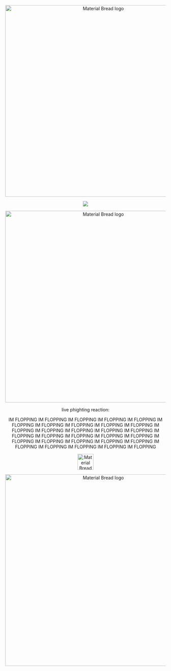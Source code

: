 

<p align="center">
    <img width="600" src="https://files.catbox.moe/0k0aew.png" alt="Material Bread logo">
</p>

<div align="center">
  
  ![](https://komarev.com/ghpvc/?username=SENSORI-OVERLOAD&color=000000)

<p align="center">
    <img width="600" src="https://files.catbox.moe/rbei55.png" alt="Material Bread logo">
</p>

<p align="center">
   live phighting reaction:
  
  IM FLOPPING IM FLOPPING IM FLOPPING IM FLOPPING IM FLOPPING IM FLOPPING IM FLOPPING IM FLOPPING IM FLOPPING IM FLOPPING IM FLOPPING IM FLOPPING IM FLOPPING IM FLOPPING IM FLOPPING IM FLOPPING IM FLOPPING IM FLOPPING IM FLOPPING IM FLOPPING IM FLOPPING IM FLOPPING IM FLOPPING IM FLOPPING IM FLOPPING IM FLOPPING IM FLOPPING IM FLOPPING IM FLOPPING IM FLOPPING 
</p>

<p align="center">
    <img width="50" src="https://64.media.tumblr.com/12e222ae5dfb3b6ce2627bde67bc19ac/7022dab1c46a2941-06/s75x75_c1/95a5faefee1bf29fd12beffcdd2873b23b209572.gifv" alt="Material Bread logo">


<p align="center">
    <img width="600" src="https://files.catbox.moe/2fqnfz.png" alt="Material Bread logo">
</p>
